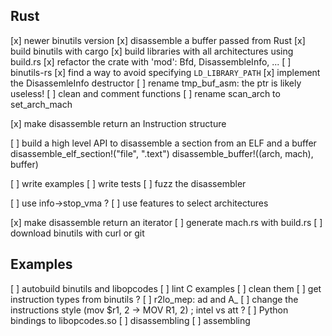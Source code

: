 ## Rust

[x] newer binutils version
[x] disassemble a buffer passed from Rust
[x] build binutils with cargo
[x] build libraries with all architectures using build.rs
[x] refactor the crate with 'mod': Bfd, DisassembleInfo, ...
[ ] binutils-rs
[x] find a way to avoid specifying `LD_LIBRARY_PATH`
[x] implement the DisassemleInfo destructor
[ ] rename tmp_buf_asm: the ptr is likely useless!
[ ] clean and comment functions
[ ] rename scan_arch to set_arch_mach

[x] make disassemble return an Instruction structure

[ ] build a high level API to disassemble a section from an ELF and a buffer
    disassemble_elf_section!("file", ".text")
    disassemble_buffer!((arch, mach), buffer)

[ ] write examples
[ ] write tests
[ ] fuzz the disassembler

[ ] use info->stop_vma ?
[ ] use features to select architectures

[x] make disassemble return an iterator
[ ] generate mach.rs with build.rs
[ ] download binutils with curl or git

## Examples

[ ] autobuild binutils and libopcodes
[ ] lint C examples
[ ] clean them
[ ] get instruction types from binutils ?
[ ] r2lo\_mep: ad and A\_
    [ ] change the instructions style (mov $r1, 2 -> MOV R1, 2) ; intel vs att ?
[ ] Python bindings to libopcodes.so
    [ ] disassembling
    [ ] assembling
